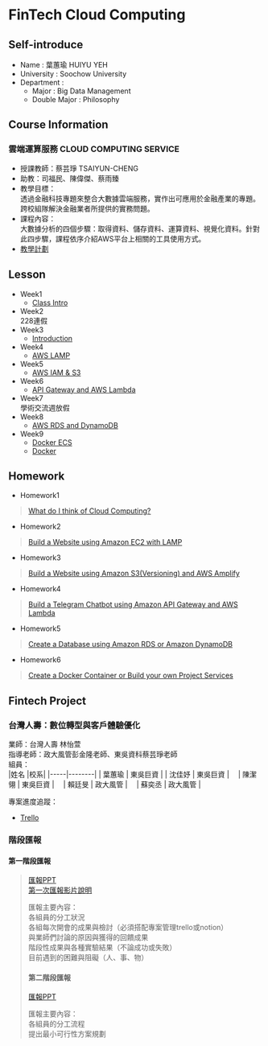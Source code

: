 # FinTech Cloud Computing
## Self-introduce
* Name : 葉蕙瑜 HUIYU YEH
* University : Soochow University
* Department : 
  * Major : Big Data Management
  * Double Major : Philosophy
## Course Information
### 雲端運算服務 CLOUD COMPUTING SERVICE  
* 授課教師：蔡芸琤 TSAIYUN-CHENG  
* 助教：司福民、陳偉傑、蔡雨臻  
* 教學目標：  
透過金融科技專題來整合大數據雲端服務，實作出可應用於金融產業的專題。  
跨校組隊解決金融業者所提供的實務問題。  
* 課程內容：  
大數據分析的四個步驟：取得資料、儲存資料、運算資料、視覺化資料。針對此四步驟，課程依序介紹AWS平台上相關的工具使用方式。  
* [教學計劃](http://doc.sys.scu.edu.tw/teachplanHtml/1092/1092BDM21301.html)
## Lesson
* Week1  
  * [Class Intro](https://drive.google.com/file/d/1RCUnZUk5qfb_ukjVjv5ievIR-3ZHs6Do/view)  
* Week2  
228連假
* Week3  
  * [Introduction](https://drive.google.com/file/d/1UYbm03ehUAsKlICvyp1P4I0PZ_g8vlCv/view)
* Week4  
  * [AWS LAMP](https://drive.google.com/file/d/1ysolgVFlpZTMhIPXL7sbdnSzjG5XUicN/view)  
* Week5  
  * [AWS IAM & S3](https://drive.google.com/file/d/1zTAF-32yebhsIAqjfyM30cjMKl9lvbf-/view)  
* Week6  
  * [API Gateway and AWS Lambda](https://drive.google.com/file/d/1-AsnJmAldi_-gPnxdQcyBifScMmR_IBk/view)
* Week7  
學術交流週放假  
* Week8  
  * [AWS RDS and DynamoDB]()  
* Week9  
  * [Docker ECS](https://drive.google.com/file/d/1-RPizv8fmWbJ5dP_zVY4JNuMLPS1ftLM/view)  
  * [Docker](https://www.notion.so/Docker-5cc2ffdbebd44dc1ab46ab1dfc31ebeb)  
## Homework
* Homework1
> [What do I think of Cloud Computing?](https://github.com/HUIYUYEH/FinTech/blob/main/HW/HW1.md)
* Homework2
> [Build a Website using Amazon EC2 with LAMP](https://youtu.be/li073tBR-h8)  
* Homework3
> [Build a Website using Amazon S3(Versioning) and AWS Amplify](https://youtu.be/l_-yWS3O_9Q)  
* Homework4
> [Build a Telegram Chatbot using Amazon API Gateway and AWS Lambda](https://youtu.be/FA3CXp8Ja8I)
* Homework5
> [Create a Database using Amazon RDS or Amazon DynamoDB](https://youtu.be/fnqDZFs13Ho)
* Homework6
> [Create a Docker Container or Build your own Project Services](https://youtu.be/HVvn6OPj6lA)
> 
## Fintech Project
### 台灣人壽：數位轉型與客戶體驗優化 
業師：台灣人壽 林怡萱  
指導老師：政大風管彭金隆老師、東吳資科蔡芸琤老師  
組員：  
|姓名 |校系|
|-----|--------|
| 葉蕙瑜 | 東吳巨資 | 
| 沈佳妤 | 東吳巨資 |　
| 陳潔翎 | 東吳巨資 |　
| 賴廷旻 | 政大風管 |　
| 蘇奕丞 | 政大風管 |

專案進度追蹤：
* [Trello](https://trello.com/invite/b/gXAXC7Dl/857c34d91c57317b4b5b4baf330f0923/%E9%80%B2%E5%BA%A6%E8%BF%BD%E8%B9%A4)

### 階段匯報  
#### 第一階段匯報  
> [匯報PPT](https://drive.google.com/file/d/1_ZgxCqjD__lHtsoNMSbMR1x1ZPUgKVWF/view?usp=sharing)  
> [第一次匯報影片說明](https://youtu.be/RPFHPfakvGY)　　
> 
> 匯報主要內容：  
> 各組員的分工狀況  
> 各組每次開會的成果與檢討（必須搭配專案管理trello或notion）  
> 與業師們討論的原因與獲得的回饋成果  
> 階段性成果與各種實驗結果（不論成功或失敗）  
> 目前遇到的困難與阻礙（人、事、物） 
>
>
>#### 第二階段匯報  
> [匯報PPT](https://drive.google.com/file/d/1MBJLSV7DR7zMfG3V5B2E9GALloaPVSoz/view?usp=sharing)  　
> 
> 匯報主要內容：  
> 各組員的分工流程   
> 提出最小可行性方案規劃 


